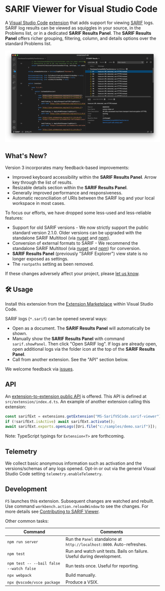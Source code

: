 # SARIF Viewer for Visual Studio Code

A [Visual Studio Code](https://code.visualstudio.com/)
[extension](https://marketplace.visualstudio.com/VSCode) that adds support for
viewing [SARIF](https://sarifweb.azurewebsites.net/) logs. SARIF log results can
be viewed as squiggles in your source, in the Problems list, or in a dedicated
**SARIF Results Panel**. The **SARIF Results Panel** offers richer grouping,
filtering, column, and details options over the standard Problems list.

![overview](README.hero.png)

## What's New?

Version 3 incorporates many feedback-based improvements:

-   Improved keyboard accessibility within the **SARIF Results Panel**. Arrow
    key through the list of results.
-   Resizable details section within the **SARIF Results Panel**.
-   Generally improved performance and responsiveness.
-   Automatic reconciliation of URIs between the SARIF log and your local
    workspace in most cases.

To focus our efforts, we have dropped some less-used and less-reliable features:

-   Support for old SARIF versions - We now strictly support the public standard
    version 2.1.0. Older versions can be upgraded with the standalone SARIF
    Multitool (via [nuget](https://www.nuget.org/packages/Sarif.Multitool/) and
    [npm](https://www.npmjs.com/package/@microsoft/sarif-multitool)).
-   Conversion of external formats to SARIF - We recommend the standalone SARIF
    Multitool (via [nuget](https://www.nuget.org/packages/Sarif.Multitool/) and
    [npm](https://www.npmjs.com/package/@microsoft/sarif-multitool)) for
    conversion.
-   **SARIF Results Panel** (previously "SARIF Explorer") view state is no
    longer exposed as settings.
-   The `rootpaths` setting as been removed.

If these changes adversely affect your project, please
[let us know](https://github.com/microsoft/sarif-vscode-extension/issues).

## 🛠️ Usage

Install this extension from the
[Extension Marketplace](https://code.visualstudio.com/docs/editor/extension-gallery)
within Visual Studio Code.

SARIF logs (`*.sarif`) can be opened several ways:

-   Open as a document. The **SARIF Results Panel** will automatically be shown.
-   Manually show the **SARIF Results Panel** with command `sarif.showPanel`.
    Then click "Open SARIF log". If logs are already open, open additional logs
    via the folder icon at the top of the **SARIF Results Panel**.
-   Call from another extension. See the "API" section below.

We welcome feedback via
[issues](https://github.com/microsoft/sarif-vscode-extension/issues).

## API

An
[extension-to-extension public API](https://code.visualstudio.com/api/references/vscode-api#extensions)
is offered. This API is defined at `src/extension/index.d.ts`. An example of
another extension calling this extension:

```javascript
const sarifExt = extensions.getExtension("MS-SarifVSCode.sarif-viewer");
if (!sarifExt.isActive) await sarifExt.activate();
await sarifExt.exports.openLogs([Uri.file("c:/samples/demo.sarif")]);
```

Note: TypeScript typings for `Extension<T>` are forthcoming.

## Telemetry

We collect basic anonymous information such as activation and the
versions/schemas of any logs opened. Opt-in or out via the general Visual Studio
Code setting `telemetry.enableTelemetry`.

## Development

`F5` launches this extension. Subsequent changes are watched and rebuilt. Use
command `workbench.action.reloadWindow` to see the changes. For more details see
[Contributing to SARIF Viewer](CONTRIBUTING.md).

Other common tasks:

| Command                                  | Comments                                                               |
| ---------------------------------------- | ---------------------------------------------------------------------- |
| `npm run server`                         | Run the `Panel` standalone at `http://localhost:8000`. Auto-refreshes. |
| `npm test`                               | Run and watch unit tests. Bails on failure. Useful during development. |
| `npm test -- --bail false --watch false` | Run tests once. Useful for reporting.                                  |
| `npx webpack`                            | Build manually.                                                        |
| `npx @vscode/vsce package`               | Produce a VSIX.                                                        |
